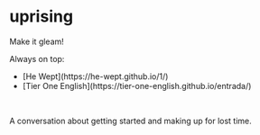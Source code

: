 # uprising

Make it gleam!

Always on top:

<ul><li>[He Wept](https://he-wept.github.io/1/)</li>

<li>[Tier One English](https://tier-one-english.github.io/entrada/)</li></ul>

<br>

A conversation about getting started and making up for lost time.

